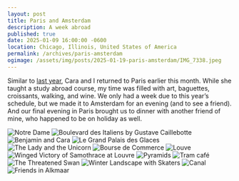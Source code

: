 ```yaml
---
layout: post
title: Paris and Amsterdam
description: A week abroad
published: true
date: 2025-01-09 16:00:00 -0600
location: Chicago, Illinois, United States of America
permalink: /archives/paris-amsterdam
ogimage: /assets/img/posts/2025-01-19-paris-amsterdam/IMG_7338.jpeg
---
```

Similar to [last year](/archives/paris-in-january), Cara and I returned to Paris earlier this month. While she taught a study abroad course, my time was filled with art, baguettes, croissants, walking, and wine. We only had a week due to this year’s schedule, but we made it to Amsterdam for an evening (and to see a friend). And our final evening in Paris brought us to dinner with another friend of mine, who happened to be on holiday as well.

![Notre Dame][1]
![Boulevard des Italiens by Gustave Caillebotte][2]
![Benjamin and Cara][3]
![Le Grand Palais des Glaces][4]
![The Lady and the Unicorn][5]
![Bourse de Commerce][6]
![Louve][7]
![Winged Victory of Samothrace at Louvre][8]
![Pyramids][9]
![Tram café][10]
![The Threatened Swan][11]
![Winter Landscape with Skaters][12]
![Canal][13]
![Friends in Alkmaar][14]

[1]: /assets/img/posts/2025-01-19-paris-amsterdam/IMG_7002.jpeg
[2]: /assets/img/posts/2025-01-19-paris-amsterdam/IMG_7048.jpeg
[3]: /assets/img/posts/2025-01-19-paris-amsterdam/IMG_7056.jpeg
[4]: /assets/img/posts/2025-01-19-paris-amsterdam/IMG_7063.jpeg
[5]: /assets/img/posts/2025-01-19-paris-amsterdam/IMG_7127.jpeg
[6]: /assets/img/posts/2025-01-19-paris-amsterdam/IMG_7170.jpeg
[7]: /assets/img/posts/2025-01-19-paris-amsterdam/IMG_7222.jpeg
[8]: /assets/img/posts/2025-01-19-paris-amsterdam/IMG_7225.jpeg
[9]: /assets/img/posts/2025-01-19-paris-amsterdam/IMG_7241.jpeg
[10]: /assets/img/posts/2025-01-19-paris-amsterdam/IMG_7248.jpeg
[11]: /assets/img/posts/2025-01-19-paris-amsterdam/IMG_7336.jpeg
[12]: /assets/img/posts/2025-01-19-paris-amsterdam/IMG_7338.jpeg
[13]: /assets/img/posts/2025-01-19-paris-amsterdam/IMG_7356.jpeg
[14]: /assets/img/posts/2025-01-19-paris-amsterdam/IMG_7373.jpeg

